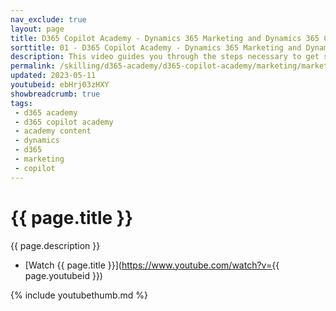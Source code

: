```yaml
---
nav_exclude: true
layout: page
title: D365 Copilot Academy - Dynamics 365 Marketing and Dynamics 365 Copilot
sorttitle: 01 - D365 Copilot Academy - Dynamics 365 Marketing and Dynamics 365 Copilot
description: This video guides you through the steps necessary to get started quickly in creating and boosting a chatbot with expanded natural language capabilities with D365 Marketing and D365 Copilot. Inside Dynamics 365 Marketing is Query assist, a Copilot capability which uses Azure Open AI Service to reduce the time it takes Marketers to create segments. The other area where Copilot is present is Content ideas. With Content ideas marketers can leverage this feature to save time creating new copy, brainstorming on what to write while keeping content fresh and engaging.
permalink: /skilling/d365-academy/d365-copilot-academy/marketing/marketing-and-copilot
updated: 2023-05-11
youtubeid: ebHrj03zHXY
showbreadcrumb: true
tags: 
 - d365 academy
 - d365 copilot academy
 - academy content
 - dynamics
 - d365
 - marketing
 - copilot
---
```


# {{ page.title }}

{{ page.description }}

* [Watch {{ page.title }}](https://www.youtube.com/watch?v={{ page.youtubeid }})

{% include youtubethumb.md %}